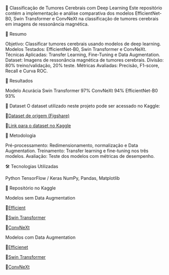 🧠 Classificação de Tumores Cerebrais com Deep Learning
Este repositório contém a implementação e análise comparativa dos modelos EfficientNet-B0, Swin Transformer e ConvNeXt na classificação de tumores cerebrais em imagens de ressonância magnética.

📌 Resumo

Objetivo: Classificar tumores cerebrais usando modelos de deep learning.
Modelos Testados: EfficientNet-B0, Swin Transformer e ConvNeXt.
Técnicas Aplicadas: Transfer Learning, Fine-Tuning e Data Augmentation.
Dataset: Imagens de ressonância magnética de tumores cerebrais.
Divisão: 80% treino/validação, 20% teste.
Métricas Avaliadas: Precisão, F1-score, Recall e Curva ROC.

🚀 Resultados

Modelo	Acurácia
Swin Transformer	97%
ConvNeXt	94%
EfficientNet-B0	93%

📂 Dataset
O dataset utilizado neste projeto pode ser acessado no Kaggle:

🔗[Dataset de origem (Figshare)](https://figshare.com/articles/dataset/brain_tumor_dataset/1512427)

🔗[Link para o dataset no Kaggle](https://www.kaggle.com/code/reidnersantos/convnext-figshare-braintumor/input)


📜 Metodologia

Pré-processamento: Redimensionamento, normalização e Data Augmentation.
Treinamento: Transfer learning e fine-tuning nos três modelos.
Avaliação: Teste dos modelos com métricas de desempenho.

🛠️ Tecnologias Utilizadas

Python
TensorFlow / Keras
NumPy, Pandas, Matplotlib

📌 Repositório no Kaggle

Modelos sem Data Augmentation

🔗[Efficient](https://www.kaggle.com/code/reidnersantos/efficientnet-figshare-braintumor)

🔗[Swin Transformer](https://www.kaggle.com/code/reidnersantos/swin-transformer-figshare-braintumor-fork)

🔗[ConvNeXt](https://www.kaggle.com/code/reidnersantos/convnext-figshare-braintumor)

Modelos com Data Augmentation

🔗[Efficienet](https://www.kaggle.com/code/jackssonyuri/efficientnet-figshare-braintumor-with-aug)

🔗[Swin Transformer](https://www.kaggle.com/code/jackssonyuri/swin-transformer-figshare-braintumor-with-aug-1)

🔗[ConvNeXt](https://www.kaggle.com/code/jackssonyuri/convnext-figshare-braintumor-with-aug)


